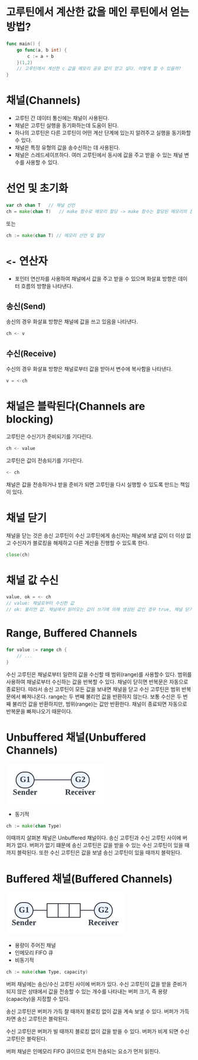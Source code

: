 # 고루틴에서 계산한 값을 메인 루틴에서 얻는 방법?

```go
func main() {
    go func(a, b int) {
        c := a + b
    }(1,2)
    // 고루틴에서 계산한 c 값을 메모리 공유 없이 얻고 싶다. 어떻게 할 수 있을까?
}
```

# 채널(Channels)

- 고루틴 간 데이터 통신에는 채널이 사용된다.
- 채널은 고루틴 실행을 동기화하는데 도움이 된다.
- 하나의 고루틴은 다른 고루틴이 어떤 계산 단계에 있는지 알려주고 실행을 동기화할 수 있다.
- 채널은 특정 유형의 값을 송수신하는 데 사용된다.
- 채널은 스레드세이프하다. 여러 고루틴에서 동시에 값을 주고 받을 수 있는 채널 변수를 사용할 수 있다.

# 선언 및 초기화

```go
var ch chan T   // 채널 선언
ch = make(chan T)   // make 함수로 메모리 할당 -> make 함수는 할당된 메모리의 참조를 반환한다
```

또는

```go
ch := make(chan T) // 메모리 선언 및 할당
```

# `<-` 연산자

- 포인터 연산자를 사용하여 채널에서 값을 주고 받을 수 있으며 화살표 방향은 데이터 흐름의 방향을 나타낸다.

## 송신(Send)

송신의 경우 화살표 방향은 채널에 값을 쓰고 있음을 나타낸다.

```go
ch <- v
```

## 수신(Receive)

수신의 경우 화살표 방향은 채널로부터 값을 받아서 변수에 복사함을 나타낸다.

```go
v = <-ch
```

# 채널은 블락된다(Channels are blocking)

고루틴은 수신기가 준비되기를 기다린다.

```go
ch <- value
```

고루틴은 값이 전송되기를 기다린다.

```go
<- ch
```

채널은 값을 전송하거나 받을 준비가 되면 고루틴을 다시 실행할 수 있도록 만드는 책임이 있다.

# 채널 닫기

채널을 닫는 것은 송신 고루틴이 수신 고루틴에게 송신자는 채널에 보낼 값이 더 이상 없고 수신자가 블로킹을 해제하고 다른 계산을 진행할 수 있도록 한다.

```go
close(ch)
```

# 채널 값 수신

```go
value, ok = <- ch
// value: 채널로부터 수신한 값
// ok: 불리언 값. 채널에서 읽어오는 값이 쓰기에 의해 생성된 값인 경우 true, 채널 닫기에 의해 생성되는 기본 값인 경우 false.
```

# Range, Buffered Channels

```go
for value := range ch {
    // ...
}
```

수신 고루틴은 채널로부터 일련의 값을 수신할 때 범위(range)를 사용할수 있다. 범위를 사용하여 채널로부터 수신하는 값을 반복할 수 있다. 채널이 닫히면 반복문은 자동으로 종료된다. 따라서 송신 고루틴이 모든 값을 보내면 채널을 닫고 수신 고루틴은 범위 반복문에서 빠져나온다. range는 두 번째 불리언 값을 반환하지 않는다. 보통 수신은 두 번째 불리언 값을 반환하지만, 범위(range)는 값만 반환한다. 채널이 종료되면 자동으로 반복문을 빠져나오기 때문이다. 

# Unbuffered 채널(Unbuffered Channels)

![02-channels-unbuffered.png](./images/02-channels-unbuffered.png)

- 동기적

```go
ch := make(chan Type)
```

이때까지 살펴본 채널은 Unbuffered 채널이다. 송신 고루틴과 수신 고루틴 사이에 버퍼가 없다. 버퍼가 없기 떄문에 송신 고루틴은 값을 받을 수 있는 수신 고루틴이 있을 때까지 블락된다. 또한 수신 고루틴은 값을 보낼 송신 고루틴이 있을 때까지 블락된다.

# Buffered 채널(Buffered Channels)

![02-channels-buffered.png](./images/02-channels-buffered.png)

- 용량이 주어진 채널
- 인메모리 FIFO 큐
- 비동기적

```go
ch := make(chan Type, capacity)
```

버퍼 채널에는 송신/수신 고루틴 사이에 버퍼가 있다. 수신 고루틴이 값을 받을 준비가 되지 않은 상태에서 값을 전송할 수 있는 개수를 나타내는 버퍼 크기, 즉 용량(capacity)을 지정할 수 있다.

송신 고루틴은 버퍼가 가득 찰 때까지 블로킹 없이 값을 계속 보낼 수 있다. 버퍼가 가득 차면 송신 고루틴은 블락된다.

수신 고루틴은 버퍼가 빌 때까지 블로킹 없이 값을 받을 수 있다. 버퍼가 비게 되면 수신 고루틴은 블락된다.

버퍼 채널은 인메모리 FIFO 큐이므로 먼저 전송되는 요소가 먼저 읽힌다.